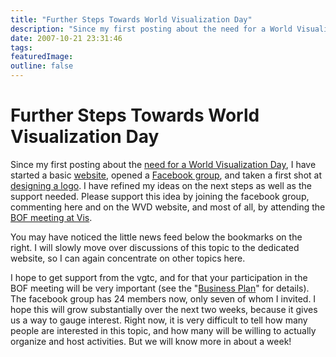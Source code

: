 ```yaml
---
title: "Further Steps Towards World Visualization Day"
description: "Since my first posting about the need for a World Visualization Day, I have started a basic website, opened a Facebook group, and taken a first shot at designing a logo. I have refined my ideas on the next steps as well as the support needed. Please support this idea by joining the facebook group, commenting here and on the WVD website, and most of all, by attending the BOF meeting at Vis."
date: 2007-10-21 23:31:46
tags: 
featuredImage: 
outline: false
---
```


# Further Steps Towards World Visualization Day

Since my first posting about the <a href="/blog/2007/we-need-a-world-visualization-day">need for a World Visualization Day</a>, I have started a basic <a href="http://worldvisualizationday.org/">website</a>, opened a <a href="http://facebook.com/group.php?gid=18677702960">Facebook group</a>, and taken a first shot at <a href="http://worldvisualizationday.org/blog/first-attempt-at-logo.html">designing a logo</a>. I have refined my ideas on the next steps as well as the support needed. Please support this idea by joining the facebook group, commenting here and on the WVD website, and most of all, by attending the <a href="/blog/2007/we-need-a-world-visualization-day">BOF meeting at Vis</a>.

<p>
You may have noticed the little news feed below the bookmarks on the right. I will slowly move over discussions of this topic to the dedicated website, so I can again concentrate on other topics here.
</p>
<p>
I hope to get support from the vgtc, and for that your participation in the BOF meeting will be very important (see the &quot;<a href="http://worldvisualizationday.org/blog/a-first-business-plan.html">Business Plan</a>&quot; for details). The facebook group has 24 members now, only seven of whom I invited. I hope this will grow substantially over the next two weeks, because it gives us a way to gauge interest. Right now, it is very difficult to tell how many people are interested in this topic, and how many will be willing to actually organize and host activities. But we will know more in about a week! 
</p>


<PostedBy />


